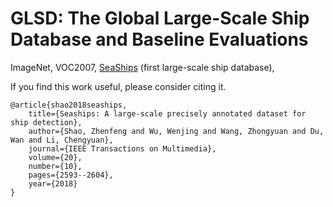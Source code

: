 # GLSD: The Global Large-Scale Ship Database and Baseline Evaluations



ImageNet, VOC2007, [SeaShips](http://www.lmars.whu.edu.cn/prof_web/shaozhenfeng/datasets/SeaShips(7000).zip) (first large-scale ship database), 


If you find this work useful, please consider citing it.
```
@article{shao2018seaships,
	title={Seaships: A large-scale precisely annotated dataset for ship detection},
	author={Shao, Zhenfeng and Wu, Wenjing and Wang, Zhongyuan and Du, Wan and Li, Chengyuan},
	journal={IEEE Transactions on Multimedia},
	volume={20},
	number={10},
	pages={2593--2604},
	year={2018}
}

```
